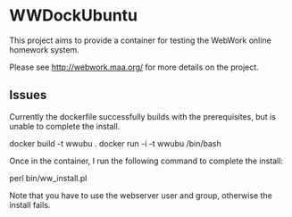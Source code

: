 # WWDockUbuntu

This project aims to provide a container for testing the WebWork online homework system.  

Please see http://webwork.maa.org/ for more details on the project.   

## Issues

Currently the dockerfile successfully builds with the prerequisites, but is unable to complete the install.  

docker build -t wwubu .
docker run -i -t wwubu /bin/bash

Once in the container, I run the following command to complete the install:

perl bin/ww_install.pl

Note that you have to use the webserver user and group, otherwise the install fails.
